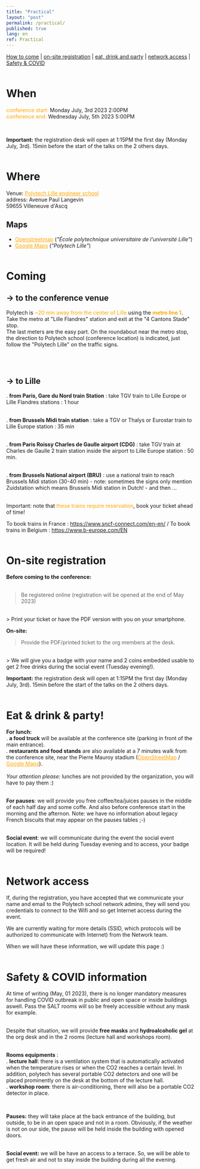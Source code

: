 ```yaml
---
title: "Practical"
layout: "post"
permalink: /practical/
published: true
lang: en
ref: Practical
---
```



<a href="#coming">How to come</a> | <a href="#on-site-registration">on-site registration</a> | <a href="#eat--drink--party">eat, drink and party</a> | <a href="#network-access">network access</a> | <a href="#safety--covid-information"> Safety & COVID</a>
<br><br>

# When

<p><span style="color:orange; ">conference start:</span> Monday July, 3rd 2023 2:00PM<br />
<span style="color:orange; ">conference end:</span> Wednesday July, 5th 2023 5:00PM<br /></p>
<br>

**Important:** the registration desk will open at 1:15PM the first day (Monday July, 3rd). 15min before the start of the talks on the 2 others days.
<br><br>
                
# Where

Venue: <a href="http://www.polytech-lille.fr/english-p4664.html" style="color:orange;text-decoration: underline;">Polytech Lille engineer school</a><br />
address: Avenue Paul Langevin <br> 59655 Villeneuve d'Ascq<br />

## Maps

- <a href="https://osm.org/go/0B1fyc2nJ-" style="color:orange;text-decoration: underline;">Openstreetmap</a> (<i>"École polytechnique universitaire de l'université Lille"</i>)
- <a href="https://goo.gl/maps/FusMa2F2GoP2" style="color:orange;text-decoration: underline;">Google Maps</a> (<i>"Polytech Lille"</i>)
<br><br>


# Coming

## -> to the conference venue

<p>Polytech is <span style="color:orange; ">~20 min away from the center of Lille</span> using the <span style="color:orange; "><b>metro line 1</b></span>. Take the metro at "Lille Flandres" station and exit at the "4 Cantons Stade" stop</span>.
<br>The last meters are the easy part. On the roundabout near the metro stop, the direction to Polytech school (conference location) is indicated, just follow the "Polytech Lille" on the traffic signs.</p>
<br><br>

## -> to Lille

.&nbsp;**from Paris, Gare du Nord train Station** : take TGV train to Lille Europe or Lille Flandres stations : 1 hour
<br><br>

.&nbsp;**from Brussels Midi train station** : take a TGV or Thalys or Eurostar train to Lille Europe station : 35 min
<br><br>

.&nbsp;**from Paris Roissy Charles de Gaulle airport (CDG)** : take TGV train at Charles de Gaulle 2 train station inside the airport to Lille Europe station : 50 min.
<br><br>

.&nbsp;**from Brussels National airport (BRU)** : use a national train to reach Brussels Midi station (30-40 min) - note: sometimes the signs only mention Zuidstation which means Brussels Midi station in Dutch! - and then ...
<br><br>

<p>Important: note that <span style="color:orange; ">these trains require reservation</span>, book your ticket ahead of time! </p>

To book trains in France : <a href="https://www.sncf-connect.com/en-en/" style="color:orange;text-decoration: underline;">https://www.sncf-connect.com/en-en/</a> / To book trains in Belgium : <a href="https://www.b-europe.com/EN" style="color:orange;text-decoration: underline;">https://www.b-europe.com/EN</a>
<br><br>

# On-site registration

**Before coming to the conference:**
<br><br>
> Be registered online (registration will be opened at the end of May 2023)
<br>
> Print your ticket or have the PDF version with you on your smartphone.

<br>

**On-site:**
> Provide the PDF/printed ticket to the org members at the desk.
<br>
> We will give you a badge with your name and 2 coins embedded usable to get 2 free drinks during the social event (Tuesday evening!).

<br>

**Important:** the registration desk will open at 1:15PM the first day (Monday July, 3rd). 15min before the start of the talks on the 2 others days.
<br><br>

# Eat & drink & party!

**For lunch:** <br>
.&nbsp;<b>a food truck</b> will be available at the conference site (parking in front of the main entrance). <br>
.&nbsp;<b>restaurants and food stands</b> are also available at a 7 minutes walk from the conference site, near the Pierre Mauroy stadium (<a href="https://www.openstreetmap.org/#map=17/50.61086/3.13028)" style="color:orange;text-decoration: underline;">OpenStreetMap</a> / <a href="https://www.google.fr/maps/dir/Polytech+Lille,+Avenue+Paul+Langevin,+59655+Villeneuve-d'Ascq/50.6106614,3.1317252/@50.6098992,3.129625,16z/data=!4m9!4m8!1m5!1m1!1s0x47c2d64e4e520ecf:0xb4c46b1a1dfff7d6!2m2!1d3.1368716!2d50.607675!1m0!3e2" style="color:orange;text-decoration: underline;">Google Maps</a>).
<br><br><i>Your attention please:</i> lunches are not provided by the organization, you will have to pay them :)
<br><br>

**For pauses**: we will provide you free coffee/tea/juices pauses in the middle of each half day and some coffe. And also before conference start in the morning and the afternon. Note: we have no information about legacy French biscuits that may appear on the pauses tables ;-) 
<br><br>

**Social event**: we will communicate during the event the social event location. It will be held during Tuesday evening and to access, your badge will be required!
<br><br>

# Network access

If, during the registration, you have accepted that we communicate your name and email to the Polytech school network admins, they will send you credentials to connect to the Wifi and so get Internet access during the event.

We are currently waiting for more details (SSID, which protocols will be authorized to communicate with Internet) from the Network team. 

When we will have these information, we will update this page :)
<br><br>

# Safety & COVID information

At time of writing (May, 01 2023), there is no longer mandatory measures for handling COVID outbreak in public and open space or inside buildings aswell. Pass the SALT rooms will so be freely accessible without any mask for example.
<br><br>

Despite that situation, we will provide **free masks** and **hydroalcoholic gel** at the org desk and in the 2 rooms (lecture hall and workshops room). 
<br><br>

**Rooms equipments** :<br>
.&nbsp;**lecture hall**:  there is a ventilation system that is automatically activated when the temperature rises or when the CO2 reaches a certain level. In addition, polytech has several portable CO2 detectors and one will be placed prominently on the desk at the bottom of the lecture hall.
<br>
.&nbsp;**workshop room**: there is air-conditioning, there will also be a portable CO2 detector in place. 

<br>

**Pauses:** they will take place at the back entrance of the building, but outside, to be in an open space and not in a room. Obviously, if the weather is not on our side, the pause will be held inside the building with opened doors.
<br><br>

**Social event:** we will be have an access to a terrace. So, we will be able to get fresh air and not to stay inside the building during all the evening. 